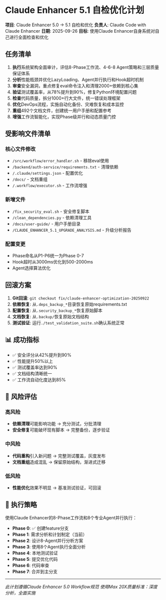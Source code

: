 # Claude Enhancer 5.1 自检优化计划

**项目**: Claude Enhancer 5.0 → 5.1 自检和优化
**负责人**: Claude Code with Claude Enhancer
**日期**: 2025-09-26
**目标**: 使用Claude Enhancer自身系统对自己进行全面检查和优化

## 任务清单

1. **执行**系统架构全面审计，评估8-Phase工作流、4-6-8 Agent策略和三层质量保证体系
2. **分析**性能瓶颈并优化LazyLoading、Agent并行执行和Hook超时机制
3. **审查**安全漏洞，重点修复eval命令注入和清理2000+依赖到核心集
4. **验证**测试覆盖率，从78%提升到90%，修复Python环境配置问题
5. **检查**代码质量，拆分1000+行大文件，统一错误处理框架
6. **优化**DevOps流程，实施自动化备份、灾难恢复和成本监控
7. **重组**492个文档文件，创建统一用户手册和配置参考
8. **增强**工作流智能化，实现Phase级并行和动态质量门控

## 受影响文件清单

### 核心文件修改
- `/src/workflow/error_handler.sh` - 移除eval使用
- `/backend/auth-service/requirements.txt` - 清理依赖
- `/.claude/settings.json` - 配置优化
- `/docs/` - 文档重组
- `/.workflow/executor.sh` - 工作流增强

### 新增文件
- `/fix_security_eval.sh` - 安全修复脚本
- `/clean_dependencies.py` - 依赖清理工具
- `/docs/user-guide/` - 用户手册目录
- `/CLAUDE_ENHANCER_5.1_UPGRADE_ANALYSIS.md` - 升级分析报告

### 配置变更
- Phase命名从P1-P6统一为Phase 0-7
- Hook超时从3000ms优化到500-2000ms
- Agent选择算法优化

## 回滚方案

1. **Git回滚**: `git checkout fix/claude-enhancer-optimization-20250922`
2. **依赖恢复**: 从`.deps_backup_*`目录恢复原始requirements.txt
3. **配置恢复**: 从`.security_backup_*`恢复原始脚本
4. **文档恢复**: 从`.backup/`恢复原始文档结构
5. **测试验证**: 运行`./test_validation_suite.sh`确认系统正常

## 📊 成功指标

- ✅ 安全评分从42%提升到90%
- ✅ 性能提升50%以上
- ✅ 测试覆盖率达到90%
- ✅ 文档结构清晰统一
- ✅ 工作流自动化度达到85%

## 🚦 风险评估

### 高风险
- **依赖清理**可能影响功能 → 充分测试，分批清理
- **安全修复**可能破坏现有脚本 → 完整备份，逐步验证

### 中风险
- **代码重构**引入新问题 → 完整测试覆盖，灰度发布
- **文档重组**造成混乱 → 保留原始结构，渐进式迁移

### 低风险
- **性能优化**效果不明显 → 基准测试验证，可回滚

## 🎯 执行策略

使用Claude Enhancer的8-Phase工作流和8个专业Agent并行执行：
- **Phase 0**: ✅ 创建feature分支
- **Phase 1**: 需求分析和计划制定（当前）
- **Phase 2**: 设计8-Agent并行分析方案
- **Phase 3**: 使用8个Agent执行全面分析
- **Phase 4**: 本地测试验证
- **Phase 5**: 提交优化代码
- **Phase 6**: 代码审查
- **Phase 7**: 合并到主分支

---

*此计划遵循Claude Enhancer 5.0 Workflow规范*
*使用Max 20X质量标准：深度分析，全面实施*
